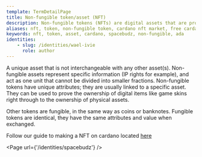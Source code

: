 ```yaml
---
template: TermDetailPage
title: Non-fungible token/asset (NFT)
description: Non-fungible tokens (NFTs) are digital assets that are provably unique, creating digital scarcity. They can't be duplicated or divided.
aliases: nft, token, non-fungible token, cardano nft market​, free cardano nfts​, cardano nft games​, cardano tales nft​, cardano token address​, ada nft​, spacebudz nft​, how do nft's work
keywords: nft, token, asset, cardano, spacebudz, non-fungible, ada
identities: 
    - slug: /identities/wael-ivie
      role: author
---
```


A unique asset that is not interchangeable with any other asset(s). 
Non-fungible assets represent specific information (IP rights for example), and act as one unit that cannot be divided into smaller fractions. Non-fungible tokens have unique attributes; they are usually linked to a specific asset. They can be used to prove the ownership of digital items like game skins right through to the ownership of physical assets.

Other tokens are fungible, in the same way as coins or banknotes. Fungible tokens are identical, they have the same attributes and value when exchanged.

Follow our guide to making a NFT on cardano located [here](https://docs.armada-alliance.com/learn/cardano-developer-guides/cardano-nft-collection-tutorial-coming-soon)

<Page url={'/identities/spacebudz'} />